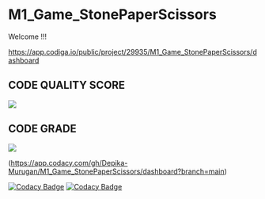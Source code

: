 # M1_Game_StonePaperScissors
Welcome !!!

https://app.codiga.io/public/project/29935/M1_Game_StonePaperScissors/dashboard

## CODE QUALITY SCORE

![](https://api.codiga.io/project/29935/score/svg)  

## CODE GRADE
![](https://api.codiga.io/project/29935/status/svg)

(https://app.codacy.com/gh/Depika-Murugan/M1_Game_StonePaperScissors/dashboard?branch=main)

[![Codacy Badge](https://api.codacy.com/project/badge/Grade/11e792aa888e411787dba22490054061)](https://app.codacy.com/gh/Depika-Murugan/M1_Game_StonePaperScissors?utm_source=github.com&utm_medium=referral&utm_content=Depika-Murugan/M1_Game_StonePaperScissors&utm_campaign=Badge_Grade_Settings)
[![Codacy Badge](https://app.codacy.com/project/badge/Grade/4c5259762aab48c3bd3730e58a955d70)](https://www.codacy.com/gh/Depika-Murugan/M1_Game_StonePaperScissors/dashboard?utm_source=github.com&amp;utm_medium=referral&amp;utm_content=Depika-Murugan/M1_Game_StonePaperScissors&amp;utm_campaign=Badge_Grade)
